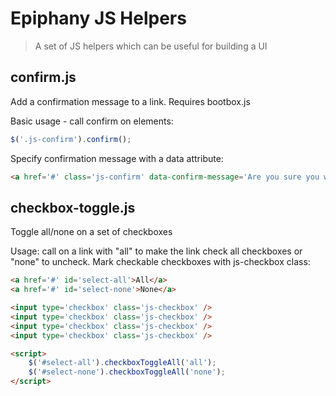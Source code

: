 # Epiphany JS Helpers

> A set of JS helpers which can be useful for building a UI

## confirm.js

Add a confirmation message to a link. Requires bootbox.js

Basic usage - call confirm on elements:

```javascript
$('.js-confirm').confirm();
```

Specify confirmation message with a data attribute:

```html
<a href='#' class='js-confirm' data-confirm-message='Are you sure you want to do that?'>...</a>
```


## checkbox-toggle.js

Toggle all/none on a set of checkboxes

Usage: call on a link with "all" to make the link check all checkboxes or "none" to uncheck. Mark checkable checkboxes with js-checkbox class:

```html
<a href='#' id='select-all'>All</a>
<a href='#' id='select-none'>None</a>

<input type='checkbox' class='js-checkbox' />
<input type='checkbox' class='js-checkbox' />
<input type='checkbox' class='js-checkbox' />
<input type='checkbox' class='js-checkbox' />

<script>
	$('#select-all').checkboxToggleAll('all');
	$('#select-none').checkboxToggleAll('none');
</script>
```



